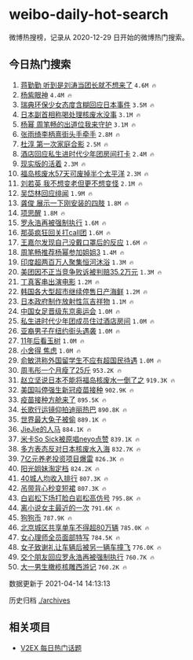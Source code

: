 # weibo-daily-hot-search

微博热搜榜，记录从 2020-12-29 日开始的微博热门搜索。

## 今日热门搜索

<!-- BEGIN -->

1. [蒋勤勤 听到是刘涛当团长就不想来了](https://s.weibo.com/weibo?q=%E8%92%8B%E5%8B%A4%E5%8B%A4%20%E5%90%AC%E5%88%B0%E6%98%AF%E5%88%98%E6%B6%9B%E5%BD%93%E5%9B%A2%E9%95%BF%E5%B0%B1%E4%B8%8D%E6%83%B3%E6%9D%A5%E4%BA%86&Refer=top) `4.6M 🔥`
1. [杨紫眼神](https://s.weibo.com/weibo?q=%E6%9D%A8%E7%B4%AB%E7%9C%BC%E7%A5%9E&Refer=top) `4.4M 🔥`
1. [瑞典环保少女态度含糊回应日本事件](https://s.weibo.com/weibo?q=%23%E7%91%9E%E5%85%B8%E7%8E%AF%E4%BF%9D%E5%B0%91%E5%A5%B3%E6%80%81%E5%BA%A6%E5%90%AB%E7%B3%8A%E5%9B%9E%E5%BA%94%E6%97%A5%E6%9C%AC%E4%BA%8B%E4%BB%B6%23&Refer=top) `3.5M 🔥`
1. [日本副首相称喝处理核废水没事](https://s.weibo.com/weibo?q=%23%E6%97%A5%E6%9C%AC%E5%89%AF%E9%A6%96%E7%9B%B8%E7%A7%B0%E5%96%9D%E5%A4%84%E7%90%86%E6%A0%B8%E5%BA%9F%E6%B0%B4%E6%B2%A1%E4%BA%8B%23&Refer=top) `3.1M 🔥`
1. [杨幂 周笔畅的出道位我来守护](https://s.weibo.com/weibo?q=%E6%9D%A8%E5%B9%82%20%E5%91%A8%E7%AC%94%E7%95%85%E7%9A%84%E5%87%BA%E9%81%93%E4%BD%8D%E6%88%91%E6%9D%A5%E5%AE%88%E6%8A%A4&Refer=top) `3.1M 🔥`
1. [张雨绮李柄熹街头手牵手](https://s.weibo.com/weibo?q=%E5%BC%A0%E9%9B%A8%E7%BB%AE%E6%9D%8E%E6%9F%84%E7%86%B9%E8%A1%97%E5%A4%B4%E6%89%8B%E7%89%B5%E6%89%8B&Refer=top) `2.8M 🔥`
1. [杜淳 第一次家庭合影](https://s.weibo.com/weibo?q=%E6%9D%9C%E6%B7%B3%20%E7%AC%AC%E4%B8%80%E6%AC%A1%E5%AE%B6%E5%BA%AD%E5%90%88%E5%BD%B1&Refer=top) `2.5M 🔥`
1. [酒店回应私生进时代少年团房间打卡](https://s.weibo.com/weibo?q=%23%E9%85%92%E5%BA%97%E5%9B%9E%E5%BA%94%E7%A7%81%E7%94%9F%E8%BF%9B%E6%97%B6%E4%BB%A3%E5%B0%91%E5%B9%B4%E5%9B%A2%E6%88%BF%E9%97%B4%E6%89%93%E5%8D%A1%23&Refer=top) `2.4M 🔥`
1. [现实版的活着](https://s.weibo.com/weibo?q=%23%E7%8E%B0%E5%AE%9E%E7%89%88%E7%9A%84%E6%B4%BB%E7%9D%80%23&Refer=top) `2.3M 🔥`
1. [福岛核废水57天可废掉半个太平洋](https://s.weibo.com/weibo?q=%23%E7%A6%8F%E5%B2%9B%E6%A0%B8%E5%BA%9F%E6%B0%B457%E5%A4%A9%E5%8F%AF%E5%BA%9F%E6%8E%89%E5%8D%8A%E4%B8%AA%E5%A4%AA%E5%B9%B3%E6%B4%8B%23&Refer=top) `2.3M 🔥`
1. [刘若英 我不想变老但更不想变怪](https://s.weibo.com/weibo?q=%E5%88%98%E8%8B%A5%E8%8B%B1%20%E6%88%91%E4%B8%8D%E6%83%B3%E5%8F%98%E8%80%81%E4%BD%86%E6%9B%B4%E4%B8%8D%E6%83%B3%E5%8F%98%E6%80%AA&Refer=top) `2.1M 🔥`
1. [吴岱林回应绯闻](https://s.weibo.com/weibo?q=%E5%90%B4%E5%B2%B1%E6%9E%97%E5%9B%9E%E5%BA%94%E7%BB%AF%E9%97%BB&Refer=top) `1.9M 🔥`
1. [龚俊 展示一下刚安装的四肢](https://s.weibo.com/weibo?q=%E9%BE%9A%E4%BF%8A%20%E5%B1%95%E7%A4%BA%E4%B8%80%E4%B8%8B%E5%88%9A%E5%AE%89%E8%A3%85%E7%9A%84%E5%9B%9B%E8%82%A2&Refer=top) `1.8M 🔥`
1. [项思醒](https://s.weibo.com/weibo?q=%E9%A1%B9%E6%80%9D%E9%86%92&Refer=top) `1.8M 🔥`
1. [罗永浩再被强制执行](https://s.weibo.com/weibo?q=%23%E7%BD%97%E6%B0%B8%E6%B5%A9%E5%86%8D%E8%A2%AB%E5%BC%BA%E5%88%B6%E6%89%A7%E8%A1%8C%23&Refer=top) `1.6M 🔥`
1. [那英疯狂回关打call团](https://s.weibo.com/weibo?q=%E9%82%A3%E8%8B%B1%E7%96%AF%E7%8B%82%E5%9B%9E%E5%85%B3%E6%89%93call%E5%9B%A2&Refer=top) `1.6M 🔥`
1. [王嘉尔发现自己没戴口罩后的反应](https://s.weibo.com/weibo?q=%23%E7%8E%8B%E5%98%89%E5%B0%94%E5%8F%91%E7%8E%B0%E8%87%AA%E5%B7%B1%E6%B2%A1%E6%88%B4%E5%8F%A3%E7%BD%A9%E5%90%8E%E7%9A%84%E5%8F%8D%E5%BA%94%23&Refer=top) `1.6M 🔥`
1. [周笔畅推荐杨幂参加姐姐3](https://s.weibo.com/weibo?q=%23%E5%91%A8%E7%AC%94%E7%95%85%E6%8E%A8%E8%8D%90%E6%9D%A8%E5%B9%82%E5%8F%82%E5%8A%A0%E5%A7%90%E5%A7%903%23&Refer=top) `1.4M 🔥`
1. [印度超两百万人聚集恒河沐浴](https://s.weibo.com/weibo?q=%E5%8D%B0%E5%BA%A6%E8%B6%85%E4%B8%A4%E7%99%BE%E4%B8%87%E4%BA%BA%E8%81%9A%E9%9B%86%E6%81%92%E6%B2%B3%E6%B2%90%E6%B5%B4&Refer=top) `1.3M 🔥`
1. [美团因不正当竞争败诉被判赔35.2万元](https://s.weibo.com/weibo?q=%23%E7%BE%8E%E5%9B%A2%E5%9B%A0%E4%B8%8D%E6%AD%A3%E5%BD%93%E7%AB%9E%E4%BA%89%E8%B4%A5%E8%AF%89%E8%A2%AB%E5%88%A4%E8%B5%9435.2%E4%B8%87%E5%85%83%23&Refer=top) `1.3M 🔥`
1. [丁真客串出演电影](https://s.weibo.com/weibo?q=%23%E4%B8%81%E7%9C%9F%E5%AE%A2%E4%B8%B2%E5%87%BA%E6%BC%94%E7%94%B5%E5%BD%B1%23&Refer=top) `1.2M 🔥`
1. [韩国各大型超市继续停售日产海鲜](https://s.weibo.com/weibo?q=%E9%9F%A9%E5%9B%BD%E5%90%84%E5%A4%A7%E5%9E%8B%E8%B6%85%E5%B8%82%E7%BB%A7%E7%BB%AD%E5%81%9C%E5%94%AE%E6%97%A5%E4%BA%A7%E6%B5%B7%E9%B2%9C&Refer=top) `1.2M 🔥`
1. [日本政府制作放射性氚吉祥物](https://s.weibo.com/weibo?q=%E6%97%A5%E6%9C%AC%E6%94%BF%E5%BA%9C%E5%88%B6%E4%BD%9C%E6%94%BE%E5%B0%84%E6%80%A7%E6%B0%9A%E5%90%89%E7%A5%A5%E7%89%A9&Refer=top) `1.1M 🔥`
1. [中国女足晋级东京奥运会](https://s.weibo.com/weibo?q=%23%E4%B8%AD%E5%9B%BD%E5%A5%B3%E8%B6%B3%E6%99%8B%E7%BA%A7%E4%B8%9C%E4%BA%AC%E5%A5%A5%E8%BF%90%E4%BC%9A%23&Refer=top) `1.0M 🔥`
1. [私生进时代少年团成员住过酒店房间](https://s.weibo.com/weibo?q=%E7%A7%81%E7%94%9F%E8%BF%9B%E6%97%B6%E4%BB%A3%E5%B0%91%E5%B9%B4%E5%9B%A2%E6%88%90%E5%91%98%E4%BD%8F%E8%BF%87%E9%85%92%E5%BA%97%E6%88%BF%E9%97%B4&Refer=top) `1.0M 🔥`
1. [亚裔男子在纽约街头遇袭](https://s.weibo.com/weibo?q=%E4%BA%9A%E8%A3%94%E7%94%B7%E5%AD%90%E5%9C%A8%E7%BA%BD%E7%BA%A6%E8%A1%97%E5%A4%B4%E9%81%87%E8%A2%AD&Refer=top) `1.0M 🔥`
1. [11年后看玉树](https://s.weibo.com/weibo?q=%2311%E5%B9%B4%E5%90%8E%E7%9C%8B%E7%8E%89%E6%A0%91%23&Refer=top) `1.0M 🔥`
1. [小舍得 焦虑](https://s.weibo.com/weibo?q=%E5%B0%8F%E8%88%8D%E5%BE%97%20%E7%84%A6%E8%99%91&Refer=top) `1.0M 🔥`
1. [俞敏洪称外国留学生不应有超国民待遇](https://s.weibo.com/weibo?q=%23%E4%BF%9E%E6%95%8F%E6%B4%AA%E7%A7%B0%E5%A4%96%E5%9B%BD%E7%95%99%E5%AD%A6%E7%94%9F%E4%B8%8D%E5%BA%94%E6%9C%89%E8%B6%85%E5%9B%BD%E6%B0%91%E5%BE%85%E9%81%87%23&Refer=top) `1.0M 🔥`
1. [周韦彤一个月瘦了25斤](https://s.weibo.com/weibo?q=%23%E5%91%A8%E9%9F%A6%E5%BD%A4%E4%B8%80%E4%B8%AA%E6%9C%88%E7%98%A6%E4%BA%8625%E6%96%A4%23&Refer=top) `953.2K 🔥`
1. [赵立坚说日本不能将福岛核废水一倒了之](https://s.weibo.com/weibo?q=%23%E8%B5%B5%E7%AB%8B%E5%9D%9A%E8%AF%B4%E6%97%A5%E6%9C%AC%E4%B8%8D%E8%83%BD%E5%B0%86%E7%A6%8F%E5%B2%9B%E6%A0%B8%E5%BA%9F%E6%B0%B4%E4%B8%80%E5%80%92%E4%BA%86%E4%B9%8B%23&Refer=top) `919.3K 🔥`
1. [美国叫停强生新冠疫苗接种](https://s.weibo.com/weibo?q=%23%E7%BE%8E%E5%9B%BD%E5%8F%AB%E5%81%9C%E5%BC%BA%E7%94%9F%E6%96%B0%E5%86%A0%E7%96%AB%E8%8B%97%E6%8E%A5%E7%A7%8D%23&Refer=top) `902.9K 🔥`
1. [疫苗接种方舱来了](https://s.weibo.com/weibo?q=%23%E7%96%AB%E8%8B%97%E6%8E%A5%E7%A7%8D%E6%96%B9%E8%88%B1%E6%9D%A5%E4%BA%86%23&Refer=top) `895.5K 🔥`
1. [长歌行运镜仰拍迪丽热巴](https://s.weibo.com/weibo?q=%23%E9%95%BF%E6%AD%8C%E8%A1%8C%E8%BF%90%E9%95%9C%E4%BB%B0%E6%8B%8D%E8%BF%AA%E4%B8%BD%E7%83%AD%E5%B7%B4%23&Refer=top) `890.8K 🔥`
1. [世界最大兔子被偷](https://s.weibo.com/weibo?q=%23%E4%B8%96%E7%95%8C%E6%9C%80%E5%A4%A7%E5%85%94%E5%AD%90%E8%A2%AB%E5%81%B7%23&Refer=top) `889.1K 🔥`
1. [JieJie的人马](https://s.weibo.com/weibo?q=JieJie%E7%9A%84%E4%BA%BA%E9%A9%AC&Refer=top) `884.1K 🔥`
1. [米卡So Sick被原唱neyo点赞](https://s.weibo.com/weibo?q=%E7%B1%B3%E5%8D%A1So%20Sick%E8%A2%AB%E5%8E%9F%E5%94%B1neyo%E7%82%B9%E8%B5%9E&Refer=top) `839.1K 🔥`
1. [多方表态反对日本核废水入海](https://s.weibo.com/weibo?q=%23%E5%A4%9A%E6%96%B9%E8%A1%A8%E6%80%81%E5%8F%8D%E5%AF%B9%E6%97%A5%E6%9C%AC%E6%A0%B8%E5%BA%9F%E6%B0%B4%E5%85%A5%E6%B5%B7%23&Refer=top) `832.7K 🔥`
1. [7亿元养老投资项目爆雷](https://s.weibo.com/weibo?q=%237%E4%BA%BF%E5%85%83%E5%85%BB%E8%80%81%E6%8A%95%E8%B5%84%E9%A1%B9%E7%9B%AE%E7%88%86%E9%9B%B7%23&Refer=top) `826.3K 🔥`
1. [阳光姐妹淘定档](https://s.weibo.com/weibo?q=%23%E9%98%B3%E5%85%89%E5%A7%90%E5%A6%B9%E6%B7%98%E5%AE%9A%E6%A1%A3%23&Refer=top) `824.2K 🔥`
1. [40城人均收入排行](https://s.weibo.com/weibo?q=%2340%E5%9F%8E%E4%BA%BA%E5%9D%87%E6%94%B6%E5%85%A5%E6%8E%92%E8%A1%8C%23&Refer=top) `807.3K 🔥`
1. [吊带背心秒变短裙](https://s.weibo.com/weibo?q=%E5%90%8A%E5%B8%A6%E8%83%8C%E5%BF%83%E7%A7%92%E5%8F%98%E7%9F%AD%E8%A3%99&Refer=top) `807.3K 🔥`
1. [白岩松下场打脸白岩松高仿号](https://s.weibo.com/weibo?q=%23%E7%99%BD%E5%B2%A9%E6%9D%BE%E4%B8%8B%E5%9C%BA%E6%89%93%E8%84%B8%E7%99%BD%E5%B2%A9%E6%9D%BE%E9%AB%98%E4%BB%BF%E5%8F%B7%23&Refer=top) `795.8K 🔥`
1. [离小说女主最近的一次](https://s.weibo.com/weibo?q=%23%E7%A6%BB%E5%B0%8F%E8%AF%B4%E5%A5%B3%E4%B8%BB%E6%9C%80%E8%BF%91%E7%9A%84%E4%B8%80%E6%AC%A1%23&Refer=top) `791.6K 🔥`
1. [狗狗币](https://s.weibo.com/weibo?q=%E7%8B%97%E7%8B%97%E5%B8%81&Refer=top) `787.9K 🔥`
1. [北京城区共享单车不得超80万辆](https://s.weibo.com/weibo?q=%E5%8C%97%E4%BA%AC%E5%9F%8E%E5%8C%BA%E5%85%B1%E4%BA%AB%E5%8D%95%E8%BD%A6%E4%B8%8D%E5%BE%97%E8%B6%8580%E4%B8%87%E8%BE%86&Refer=top) `785.0K 🔥`
1. [女心理师全员面部特写](https://s.weibo.com/weibo?q=%23%E5%A5%B3%E5%BF%83%E7%90%86%E5%B8%88%E5%85%A8%E5%91%98%E9%9D%A2%E9%83%A8%E7%89%B9%E5%86%99%23&Refer=top) `784.5K 🔥`
1. [女子致谢礼让车辆后被另一辆车撞飞](https://s.weibo.com/weibo?q=%E5%A5%B3%E5%AD%90%E8%87%B4%E8%B0%A2%E7%A4%BC%E8%AE%A9%E8%BD%A6%E8%BE%86%E5%90%8E%E8%A2%AB%E5%8F%A6%E4%B8%80%E8%BE%86%E8%BD%A6%E6%92%9E%E9%A3%9E&Refer=top) `776.0K 🔥`
1. [交个朋友回应罗永浩再被强制执行](https://s.weibo.com/weibo?q=%E4%BA%A4%E4%B8%AA%E6%9C%8B%E5%8F%8B%E5%9B%9E%E5%BA%94%E7%BD%97%E6%B0%B8%E6%B5%A9%E5%86%8D%E8%A2%AB%E5%BC%BA%E5%88%B6%E6%89%A7%E8%A1%8C&Refer=top) `760.7K 🔥`
1. [大一男生橄榄核雕西游记](https://s.weibo.com/weibo?q=%E5%A4%A7%E4%B8%80%E7%94%B7%E7%94%9F%E6%A9%84%E6%A6%84%E6%A0%B8%E9%9B%95%E8%A5%BF%E6%B8%B8%E8%AE%B0&Refer=top) `760.2K 🔥`

数据更新于 2021-04-14 14:13:13

<!-- END -->

历史归档 [./archives](./archives)

## 相关项目

- [V2EX 每日热门话题](https://github.com/boojack/v2ex-daily-hot-topic)
